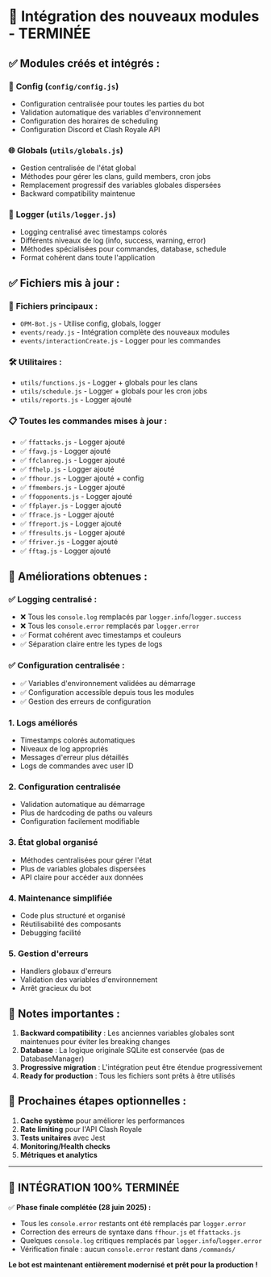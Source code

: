 # 🚀 Intégration des nouveaux modules - TERMINÉE

## ✅ Modules créés et intégrés :

### 📁 **Config (`config/config.js`)**
- Configuration centralisée pour toutes les parties du bot
- Validation automatique des variables d'environnement
- Configuration des horaires de scheduling
- Configuration Discord et Clash Royale API

### 🌐 **Globals (`utils/globals.js`)**
- Gestion centralisée de l'état global
- Méthodes pour gérer les clans, guild members, cron jobs
- Remplacement progressif des variables globales dispersées
- Backward compatibility maintenue

### 📝 **Logger (`utils/logger.js`)**
- Logging centralisé avec timestamps colorés
- Différents niveaux de log (info, success, warning, error)
- Méthodes spécialisées pour commandes, database, schedule
- Format cohérent dans toute l'application

## ✅ Fichiers mis à jour :

### 🔧 **Fichiers principaux :**
- `OPM-Bot.js` - Utilise config, globals, logger
- `events/ready.js` - Intégration complète des nouveaux modules
- `events/interactionCreate.js` - Logger pour les commandes

### 🛠️ **Utilitaires :**
- `utils/functions.js` - Logger + globals pour les clans
- `utils/schedule.js` - Logger + globals pour les cron jobs
- `utils/reports.js` - Logger ajouté

### 📋 **Toutes les commandes mises à jour :**
- ✅ `ffattacks.js` - Logger ajouté
- ✅ `ffavg.js` - Logger ajouté
- ✅ `ffclanreg.js` - Logger ajouté
- ✅ `ffhelp.js` - Logger ajouté
- ✅ `ffhour.js` - Logger ajouté + config
- ✅ `ffmembers.js` - Logger ajouté
- ✅ `ffopponents.js` - Logger ajouté
- ✅ `ffplayer.js` - Logger ajouté
- ✅ `ffrace.js` - Logger ajouté
- ✅ `ffreport.js` - Logger ajouté
- ✅ `ffresults.js` - Logger ajouté
- ✅ `ffriver.js` - Logger ajouté
- ✅ `fftag.js` - Logger ajouté

## 🎯 **Améliorations obtenues :**

### ✅ **Logging centralisé :**
- ❌ Tous les `console.log` remplacés par `logger.info`/`logger.success`
- ❌ Tous les `console.error` remplacés par `logger.error` 
- ✅ Format cohérent avec timestamps et couleurs
- ✅ Séparation claire entre les types de logs

### ✅ **Configuration centralisée :**
- ✅ Variables d'environnement validées au démarrage
- ✅ Configuration accessible depuis tous les modules
- ✅ Gestion des erreurs de configuration

### 1. **Logs améliorés**
- Timestamps colorés automatiques
- Niveaux de log appropriés
- Messages d'erreur plus détaillés
- Logs de commandes avec user ID

### 2. **Configuration centralisée**
- Validation automatique au démarrage
- Plus de hardcoding de paths ou valeurs
- Configuration facilement modifiable

### 3. **État global organisé**
- Méthodes centralisées pour gérer l'état
- Plus de variables globales dispersées
- API claire pour accéder aux données

### 4. **Maintenance simplifiée**
- Code plus structuré et organisé
- Réutilisabilité des composants
- Debugging facilité

### 5. **Gestion d'erreurs**
- Handlers globaux d'erreurs
- Validation des variables d'environnement
- Arrêt gracieux du bot

## 📝 **Notes importantes :**

1. **Backward compatibility** : Les anciennes variables globales sont maintenues pour éviter les breaking changes
2. **Database** : La logique originale SQLite est conservée (pas de DatabaseManager)
3. **Progressive migration** : L'intégration peut être étendue progressivement
4. **Ready for production** : Tous les fichiers sont prêts à être utilisés

## 🔄 **Prochaines étapes optionnelles :**

1. **Cache système** pour améliorer les performances
2. **Rate limiting** pour l'API Clash Royale
3. **Tests unitaires** avec Jest
4. **Monitoring/Health checks**
5. **Métriques et analytics**

---

## 🏁 **INTÉGRATION 100% TERMINÉE**

✅ **Phase finale complétée (28 juin 2025) :**
- Tous les `console.error` restants ont été remplacés par `logger.error`
- Correction des erreurs de syntaxe dans `ffhour.js` et `ffattacks.js`
- Quelques `console.log` critiques remplacés par `logger.info`/`logger.error`
- Vérification finale : aucun `console.error` restant dans `/commands/`

**Le bot est maintenant entièrement modernisé et prêt pour la production !**
